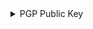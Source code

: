 <details>
  <summary>PGP Public Key</summary>
  ```
  
  -----BEGIN PGP PUBLIC KEY BLOCK-----

mQINBGf9k/MBEADI9h20DopOzci5MiyWhm5wNk5dJWwJx6mQgDV6bNx1CAFdPyTH
bPy4+aGt3yTfJytNPr5uCJKOrOBgsOoTSFl8at0ICDVi577dWOv+7aA6/IC9WLKe
GNgxZgaCRbLTj197DuplFxlK180bF613j2xux7enWSMKns5x+4r3qTwlNTTBgY4O
6DrGiqThkek1NOX3ReuFsBXwMyTbfrdQoyh8rL1UA5yGdeh2bxrmbFhYUdbZQowa
X6q++wL1r4bVHGopZhsvxlvyR0m3oQiT9BSWzAxML3xFkiC5GhCJsAniRqYTFpHl
PDGSVbKUQ8qDq55WSrJBo2b3kyHpWq8oddr7aNBk97aaFuWZQ4nhYMG+nEdHKaPo
hHUvQf8KBB4L2UQLOdwy4HrfJMLYSFhMou15udtlbXTmVTcnMiR9ndBzi1+VImg+
fWxhjTdB6L15/pzwMlgX/ENBWoiGrSGgAHamQq25sKuGBJx0ucZC3uNo3pAXkmej
pdDx4PBrDwfkH+xJYE31LNQdNFffyM8+ZIzV1+6xoEJ5Vgs48nZWEErYMxQZJS9o
IHDww2Sp5mYpZkHnsTNmy1xzwdvqLDq104QR5QqThBTNEAn/RhbhxLRXFhiPWsFC
F5o+FXzDd5zEMU6cd35QTkKTASliA/oLlsH4ZdUnh0fMe7KFQmP23M/KKwARAQAB
tDNEYW5hbmcgRmlybWFudG8gKEhlbGxvKSA8ZGFuYW5nZmlybWlubzI2QGdtYWls
LmNvbT6JAlEEEwEKADsWIQQt3ubgvuqoqUtdcdS+EEAbwtuDIAUCZ/2T8wIbAwUL
CQgHAgIiAgYVCgkICwIEFgIDAQIeBwIXgAAKCRC+EEAbwtuDIDUVD/9wZwf7RvzJ
tQo0KVNxNmuFxCalH3rAkRuc5yDhI/EuF0HOMwJBROk2CUe23wXnMI1T99+vaQEA
w9K6Cc3NQSCEZBZArKx4uv2sx7A3XzPLX+mfwnTezZlIIcY1kizG7oYf8FtYLmAR
DwpHr3xspeaHKOjMti6yVk89yulzxX3GwMnS7REr0LrNvgpoaJfKj6R2JIVuwh7B
Ssa4Pefh5sb8MnLoWEF+2U9VFjnVJlRXvrf0nMpqt6ujBsbZ2s5yrEvhFs1MixfT
FL5pSN+dumQE4w5zmpctdpQ7olQmoRUJk+f5dWyG+c42YbH1M0LbOJWZIJoQGhr1
bhDzmPCVkTmT3eqNlym79zf9cBNihWS/Ppulq9cqkvni2j7Azh7+gV2OzomUa5/t
UQUwtV70VekWYi/P7HfDJW1acIOYDyzDea3NOfio9Ghbparo/nIhfDb97a1I0QvP
3hZAS8YGGOo9+jOdEkT4eRgu/2JkM/g6dvIeJSlYM5RsL2ZTljh2kzusUZ+E5cYe
NQL+g2cfpowuhQcYd81XSvy6dP+OANsH29k2zc+Nq3k+wVchvy+SmxYM73WrXpET
Vhi6BVy3U5Gt7YYxMinAnQglObyuxOLbR5ZsGE/BLDuxEWKnUexi5by0c0wNOGBf
0AN7aFuS02+D7AXsoDzuce/oDLiK5mFGL7kCDQRn/ZPzARAAwd2kgcSB3fw5yvR+
WNHCjoAhXlDUfCVozLx3iVK8pW76OXR/GqK7rFNyKJAGN3crDgJKoJGXoHtTln/7
AM+Nj7kLwCoufLyE4wnJFOpgeYQfKVk5d74a7wP5Tif6tlB+NjCIlHPQJ0sEpAtc
qHd5aYnVv0xXQ5pwa9VeuYSNEn6GLIjdnbKDQ2jEfzOWR2tv5Zs6p+yZY9wyk40w
ir+NU7w8dauEJ2rh6cTYeGRSbkiPRdmf8OX5z+nJr9HI8FcpP3dbAkwhNfPyPLFX
6bwA11MNfqPdMC2MTxSs1BF2nVP6Q3qn9rg1Sbyp556lRL+5BC+YLdsnTSKNj7C3
+TFRNncvnXtL4cN0UZTK6lma01kWiqxmyzvVHdVMaZgWpCn7o/LpEe5VNATpMSEJ
cvzSDxnI56nfixKmk6lEd6Uso4zbM0nIxvxZ9EkfwCAFewQaZfvk9UqDshgc4gTL
Mfv4BmMW9ADHq2EPTpdGLpgpT7dno4Ic5+iQQyxZmWPIa+jUfF4HFCMyX9aMNm5B
8Kt5lg8f0xmJBIqXW55NMKj+SUsPo6b+Um5VxgF/KIqvmarm0qNxRM8TR8H8B/Gr
JcZXBJPGXbV3DiunHF9l+HihkDdpyZ0pTSvtnvdrHXeaq5dBzeyp3Pjd1L4Nsdnm
8546tDQ3/Cub2tUFqlY0TVCvWGMAEQEAAYkCNgQYAQoAIBYhBC3e5uC+6qipS11x
1L4QQBvC24MgBQJn/ZPzAhsMAAoJEL4QQBvC24Mg28MP/RnLUAZA8tw7u3ffHxiY
qQLFgCQqFe3eyydJLQSiLgvtTP5osZ03AzXTCeLqvU9AUT1HkEhkFR2T/Apo87kK
6x5PxgT8p75rJ6R6FIe6U5MkT3/av43edv+OLHGfqFpL1wJY804qYBGv+vs/48Yu
glJRcrNrKjFfIc8iIxCSPEO3RYLHnhr0Uf2JFx4rJPd8EbS1pVHfq0M6oK6/6dq0
AqphyrxgOha6v3kaea1FACJuSSF62/4sJ5ASxbDlU5hxHFn/fvCimOX6O1WkV1/4
fVn6cewToKqklUQI7bkLxwqO+TqeeorZtp+AawUmsJL9t48RHxZAyD1oRaDnEmAP
jxwQVd5CzVI7dY9efiRctM06OOaosW31kQZx1Ngjh8OQbyjJbSNg8mg5KVp7g7JU
1ym12j3MHJw/DLCT/rxrZj5j3+dTSspFVbEZQ8b0CgG63qBCdRlZ269bgJrqBM9d
wpA3SvQNKARcRbdo6ieZAYYNRaAZjAov8kMCRPOM6xmp5qqxfHovkTZuBodP8x91
oz407CsKZKx/I07k8AJbswUwT00NccNc3oROLXUxDTJnoPi+9CK+is86kvi7EWrk
r/H98ZOEukcjZlIjNomKrxFhyf/ySrufQWkn+8u3kshZIHAZiiddoUFAo3s0CY+q
ZDsscdk+WQcmJNvwhaN/YC25
=hP66
-----END PGP PUBLIC KEY BLOCK-----

```
</details>

![61](img/6.1.jpg)

### Technologies I work with
<p>
  <img src="https://raw.githubusercontent.com/devicons/devicon/master/icons/python/python-original.svg" alt="python" width="40" height="40"/>
  <img src="https://raw.githubusercontent.com/rust-lang/rust-artwork/master/logo/rust-logo-blk.svg" alt="rust" width="40" height="40"/>
  <img src="https://raw.githubusercontent.com/devicons/devicon/master/icons/go/go-original.svg" alt="golang" width="40" height="40"/>
  <img src="https://upload.wikimedia.org/wikipedia/commons/d/d9/Node.js_logo.svg" alt="nodejs" width="40" height="40"/>
</p>
